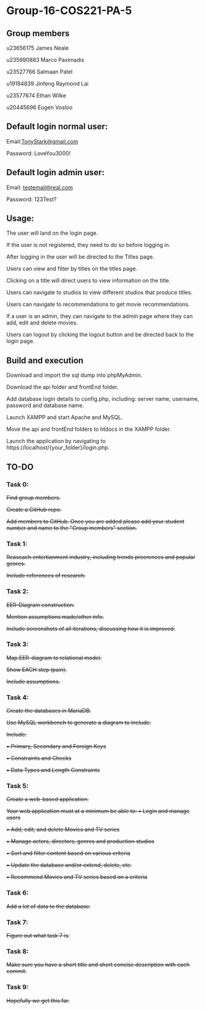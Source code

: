 # Group-16-COS221-PA-5

## Group members

u23656175 James Neale

u235990883 Marco Paximadis

u23527766 Salmaan Patel

u19194839 Jinfeng Raymond Lai

u23577674 Ethan Wilke

u20445696 Eugen Vosloo


## Default login normal user: 

Email:TonyStark@gmail.com

Password: LoveYou3000!


## Default login admin user:

Email: testemail@real.com

Password: 123Test?

## Usage:

The user will land on the login page.

If the user is not registered, they need to do so before logging in.

After logging in the user will be directed to the Titles page.

Users can view and filter by titles on the titles page.

Clicking on a title will direct users to view information on the title.

Users can navigate to studios to view different studios that produce titles.

Users can navigate to recommendations to get movie recommendations.

If a user is an admin, they can navigate to the admin page where they can add, edit and delete movies.

Users can logout by clicking the logout button and be directed back to the login page.

## Build and execution

Download and import the sql dump into phpMyAdmin.

Download the api folder and frontEnd folder.

Add database login details to config.php, including: server name, username, password and database name.

Launch XAMPP and start Apache and MySQL.

Move the api and frontEnd folders to htdocs in the XAMPP folder.

Launch the application by navigating to https://localhost/{your_folder}/login.php.

## TO-DO

### Task 0:

~~Find group members.~~

~~Create a GitHub repo.~~

~~Add members to GitHub. Once you are added please add your student number and name to the "Group members" section.~~

### Task 1: 

~~Reaseach entertianment industry, including trends preerences and popular genres.~~

~~Include references of research.~~

### Task 2:

~~EER-Diagram construction.~~

~~Mention assumptions made/other info.~~

~~Include screenshots of all iterations, discussing how it is improved.~~

### Task 3:

~~Map EER-diagram to relational model.~~

~~Show EACH step (pain).~~

~~Include assumptions.~~

### Task 4:

~~Create the databases in MariaDB.~~

~~Use MySQL workbench to generate a diagram to include.~~

~~Include:~~

~~• Primary, Secondary and Foreign Keys~~

~~• Constraints and Checks~~

~~• Data Types and Length Constraints~~

### Task 5:

~~Create a web-based application.~~

~~Your web application must at a minimum be able to:
• Login and manage users~~

~~• Add, edit, and delete Movies and TV series~~

~~• Manage actors, directors, genres and production studios~~

~~• Sort and filter content based on various criteria~~

~~• Update the database and/or extend, delete, etc.~~

~~• Recommend Movies and TV series based on a criteria~~

### Task 6:

~~Add a lot of data to the database.~~

### Task 7:

~~Figure out what task 7 is.~~

### Task 8:

~~Make sure you have a short title and short concise description with each commit.~~

### Task 9:

~~Hopefully we get this far.~~




